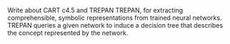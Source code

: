 Write about CART c4.5 and TREPAN
TREPAN, for extracting comprehensible, symbolic representations from trained neural networks. TREPAN queries a given network to induce a decision tree that describes the concept represented by the network. 
